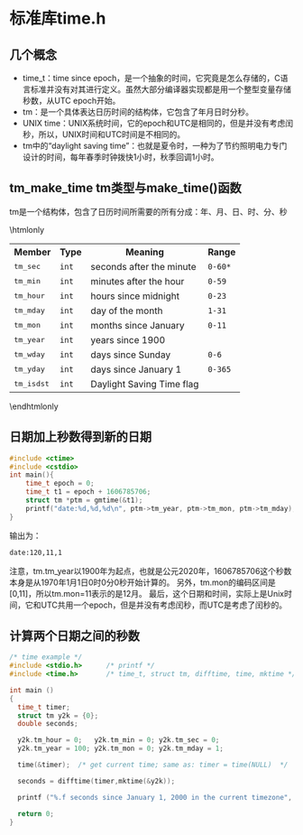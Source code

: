 # 标准库time.h

## 几个概念

- time_t：time since epoch，是一个抽象的时间，它究竟是怎么存储的，C语言标准并没有对其进行定义。虽然大部分编译器实现都是用一个整型变量存储秒数，从UTC epoch开始。
- tm：是一个具体表达日历时间的结构体，它包含了年月日时分秒。
- UNIX time：UNIX系统时间，它的epoch和UTC是相同的，但是并没有考虑闰秒，所以，UNIX时间和UTC时间是不相同的。
- tm中的“daylight saving time”：也就是夏令时，一种为了节约照明电力专门设计的时间，每年春季时钟拨快1小时，秋季回调1小时。

## tm_make_time tm类型与make_time()函数

tm是一个结构体，包含了日历时间所需要的所有分成：年、月、日、时、分、秒

\htmlonly
<table class="boxed">
<tbody><tr><th>Member</th><th>Type</th><th>Meaning</th><th>Range</th></tr>
<tr><td><samp>tm_sec</samp></td><td><code>int</code></td><td>seconds after the minute</td><td><code>0-60*</code></td></tr>
<tr><td><samp>tm_min</samp></td><td><code>int</code></td><td>minutes after the hour</td><td><code>0-59</code></td></tr>
<tr><td><samp>tm_hour</samp></td><td><code>int</code></td><td>hours since midnight</td><td><code>0-23</code></td></tr>
<tr><td><samp>tm_mday</samp></td><td><code>int</code></td><td>day of the month</td><td><code>1-31</code></td></tr>
<tr><td><samp>tm_mon</samp></td><td><code>int</code></td><td>months since January</td><td><code>0-11</code></td></tr>
<tr><td><samp>tm_year</samp></td><td><code>int</code></td><td>years since 1900</td><td><code> </code></td></tr>
<tr><td><samp>tm_wday</samp></td><td><code>int</code></td><td>days since Sunday</td><td><code>0-6</code></td></tr>
<tr><td><samp>tm_yday</samp></td><td><code>int</code></td><td>days since January 1</td><td><code>0-365</code></td></tr>
<tr><td><samp>tm_isdst</samp></td><td><code>int</code></td><td>Daylight Saving Time flag</td><td><code> </code></td></tr>
</tbody></table>
\endhtmlonly

## 日期加上秒数得到新的日期

```cpp
#include <ctime>
#include <cstdio>
int main(){
    time_t epoch = 0;
    time_t t1 = epoch + 1606785706;
    struct tm *ptm = gmtime(&t1);
    printf("date:%d,%d,%d\n", ptm->tm_year, ptm->tm_mon, ptm->tm_mday);
}

```

输出为：

```bash
date:120,11,1
```

注意，tm.tm_year以1900年为起点，也就是公元2020年，1606785706这个秒数本身是从1970年1月1日0时0分0秒开始计算的。
另外，tm.mon的编码区间是[0,11]，所以tm.mon=11表示的是12月。
最后，这个日期和时间，实际上是Unix时间，它和UTC共用一个epoch，但是并没有考虑闰秒，而UTC是考虑了闰秒的。


## 计算两个日期之间的秒数

```cpp
/* time example */
#include <stdio.h>      /* printf */
#include <time.h>       /* time_t, struct tm, difftime, time, mktime */

int main ()
{
  time_t timer;
  struct tm y2k = {0};
  double seconds;

  y2k.tm_hour = 0;   y2k.tm_min = 0; y2k.tm_sec = 0;
  y2k.tm_year = 100; y2k.tm_mon = 0; y2k.tm_mday = 1;

  time(&timer);  /* get current time; same as: timer = time(NULL)  */

  seconds = difftime(timer,mktime(&y2k));

  printf ("%.f seconds since January 1, 2000 in the current timezone", seconds);

  return 0;
}
```
